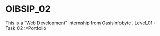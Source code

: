 # OIBSIP_02
This is  a "Web Development" internship from Oasisinfobyte . Level_01 : Task_02 :=Portfolio
